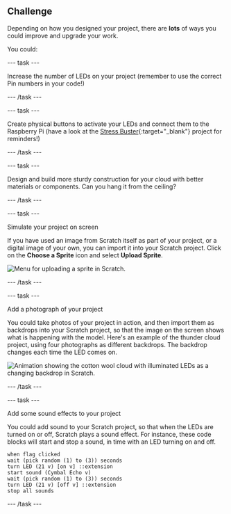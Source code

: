 ## Challenge 

Depending on how you designed your project, there are **lots** of ways you could improve and upgrade your work. 

You could:

--- task ---

Increase the number of LEDs on your project (remember to use the correct Pin numbers in your code!)

--- /task ---

--- task ---

Create physical buttons to activate your LEDs and connect them to the Raspberry Pi (have a look at the [Stress Buster](https://projects.raspberrypi.org/en/projects/rpi-stress-buster-with-scratch/3){:target="_blank"} project for reminders!)

--- /task ---

--- task ---

Design and build more sturdy construction for your cloud with better materials or components. Can you hang it from the ceiling?

--- /task ---

--- task ---

Simulate your project on screen

If you have used an image from Scratch itself as part of your project, or a digital image of your own, you can import it into your Scratch project. Click on the **Choose a Sprite** icon and select **Upload Sprite**.

![Menu for uploading a sprite in Scratch.](images/upload_sprite.png)

--- /task --- 

--- task ---

Add a photograph of your project

You could take photos of your project in action, and then import them as backdrops into your Scratch project, so that the image on the screen shows what is happening with the model. Here's an example of the thunder cloud project, using four photographs as different backdrops. The backdrop changes each time the LED comes on.

![Animation showing the cotton wool cloud with illuminated LEDs as a changing backdrop in Scratch.](images/thunder_cloud.gif)

--- /task ---

--- task ---

Add some sound effects to your project

You could add sound to your Scratch project, so that when the LEDs are turned on or off, Scratch plays a sound effect. For instance, these code blocks will start and stop a sound, in time with an LED turning on and off.

```blocks3
when flag clicked
wait (pick random (1) to (3)) seconds
turn LED (21 v) [on v] ::extension
start sound (Cymbal Echo v)
wait (pick random (1) to (3)) seconds
turn LED (21 v) [off v] ::extension
stop all sounds
```
--- /task ---
